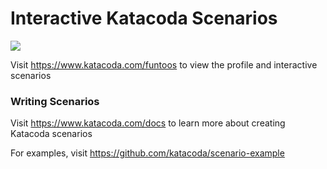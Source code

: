# Interactive Katacoda Scenarios

[![](http://shields.katacoda.com/katacoda/funtoos/count.svg)](https://www.katacoda.com/funtoos "Get your profile on Katacoda.com")

Visit https://www.katacoda.com/funtoos to view the profile and interactive scenarios

### Writing Scenarios
Visit https://www.katacoda.com/docs to learn more about creating Katacoda scenarios

For examples, visit https://github.com/katacoda/scenario-example
